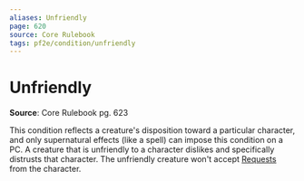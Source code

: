 ```yaml
---
aliases: Unfriendly
page: 620
source: Core Rulebook
tags: pf2e/condition/unfriendly
---
```


# Unfriendly

**Source**: Core Rulebook pg. 623

This condition reflects a creature's disposition toward a particular character, and only supernatural effects (like a spell) can impose this condition on a PC. A creature that is unfriendly to a character dislikes and specifically distrusts that character. The unfriendly creature won't accept [Requests](../Rules/Actions/Request.md) from the character.
